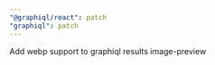 ```yaml
---
"@graphiql/react": patch
"graphiql": patch
---
```


Add webp support to graphiql results image-preview

